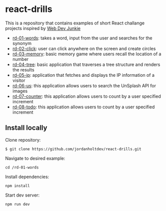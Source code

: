 # react-drills

This is a repository that contains examples of short React challange projects inspired by [Web Dev Junkie](https://www.youtube.com/@WebDevJunkie)

-   [rd-01-words](https://github.com/jordanholtdev/react-drills/tree/main/rd-01-words): takes a word, input from the user and searches for the synonym
-   [rd-02-click](https://github.com/jordanholtdev/react-drills/tree/main/rd-02-click): user can click anywhere on the screen and create circles
-   [rd-03-memory](https://github.com/jordanholtdev/react-drills/tree/main/rd-02-click): basic memory game where users recall the location of a number
-   [rd-04-tree](https://github.com/jordanholtdev/react-drills/tree/main/rd-04-tree): basic application that traverses a tree structure and renders the results
-   [rd-05-ip](https://github.com/jordanholtdev/react-drills/tree/main/rd-05-ip): application that fetches and displays the IP information of a visitor
-   [rd-06-us](https://github.com/jordanholtdev/react-drills/tree/main/rd-06-us): this application allows users to search the UnSplash API for images
-   [rd-07-counter](https://github.com/jordanholtdev/react-drills/tree/main/rd-07-counter): this application allows users to count by a user specified increment
-   [rd-08-todo](https://github.com/jordanholtdev/react-drills/tree/main/rd-08-todo): this application allows users to count by a user specified increment

## Install locally

Clone repository:

```
$ git clone https://github.com/jordanholtdev/react-drills.git
```

Navigate to desired example:

```
cd /rd-01-words
```

Install dependencies:

```
npm install
```

Start dev server:

```
npm run dev
```
